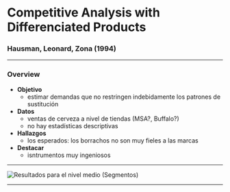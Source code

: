 # Competitive Analysis with Differenciated Products
### Hausman, Leonard, Zona (1994)

---

### Overview

- **Objetivo**  
    - estimar demandas que no restringen indebidamente los patrones de sustitución
- **Datos**  
    - ventas de cerveza a nivel de tiendas (MSA?, Buffalo?)
    - no hay estadísticas descriptivas
- **Hallazgos**
    - los esperados: los borrachos no son muy fieles a las marcas
- **Destacar**
    - isntrumentos muy ingeniosos

---

![Resultados para el nivel medio (Segmentos)](https://i.imgur.com/ohsWduG.png)

---
